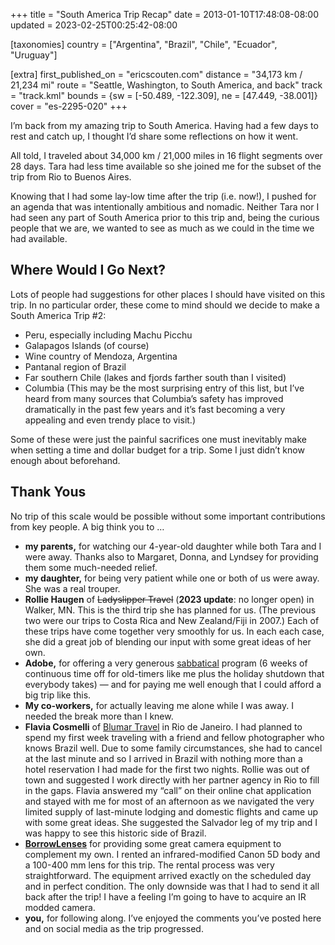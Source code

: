 +++
title = "South America Trip Recap"
date = 2013-01-10T17:48:08-08:00
updated = 2023-02-25T00:25:42-08:00

[taxonomies]
country = ["Argentina", "Brazil", "Chile", "Ecuador", "Uruguay"]

[extra]
first_published_on = "ericscouten.com"
distance = "34,173 km / 21,234 mi"
route = "Seattle, Washington, to South America, and back"
track = "track.kml"
bounds = {sw = [-50.489, -122.309], ne = [47.449, -38.001]}
cover = "es-2295-020"
+++

I’m back from my amazing trip to South America. Having had a few days to rest and catch up, I thought I’d share some reflections on how it went.

<!-- more -->

All told, I traveled about 34,000 km / 21,000 miles in 16 flight segments over 28 days. Tara had less time available so she joined me for the subset of the trip from Rio to Buenos Aires.

Knowing that I had some lay-low time after the trip (i.e. now!), I pushed for an agenda that was intentionally ambitious and nomadic. Neither Tara nor I had seen any part of South America prior to this trip and, being the curious people that we are, we wanted to see as much as we could in the time we had available.

## Where Would I Go Next?

Lots of people had suggestions for other places I should have visited on this trip. In no particular order, these come to mind should we decide to make a South America Trip #2:

* Peru, especially including Machu Picchu
* Galapagos Islands (of course)
* Wine country of Mendoza, Argentina
* Pantanal region of Brazil
* Far southern Chile (lakes and fjords farther south than I visited)
* Columbia (This may be the most surprising entry of this list, but I’ve heard from many sources that Columbia’s safety has improved dramatically in the past few years and it’s fast becoming a very appealing and even trendy place to visit.)

Some of these were just the painful sacrifices one must inevitably make when setting a time and dollar budget for a trip. Some I just didn’t know enough about beforehand.

## Thank Yous

No trip of this scale would be possible without some important contributions from key people. A big think you to …

* **my parents,** for watching our 4-year-old daughter while both Tara and I were away. Thanks also to Margaret, Donna, and Lyndsey for providing them some much-needed relief.
* **my daughter,** for being very patient while one or both of us were away. She was a real trouper.
* **Rollie Haugen** of ~~Ladyslipper Travel~~ (**2023 update**: no longer open) in Walker, MN. This is the third trip she has planned for us. (The previous two were our trips to Costa Rica and New Zealand/Fiji in 2007.) Each of these trips have come together very smoothly for us. In each each case, she did a great job of blending our input with some great ideas of her own.
* **Adobe,** for offering a very generous [sabbatical](https://benefits.adobe.com/us/time-off/sabbatical) program (6 weeks of continuous time off for old-timers like me plus the holiday shutdown that everybody takes) — and for paying me well enough that I could afford a big trip like this.
* **My co-workers,** for actually leaving me alone while I was away. I needed the break more than I knew.
* **Flavia Cosmelli** of [Blumar Travel](https://www.blumarturismo.com.br) in Rio de Janeiro. I had planned to spend my first week traveling with a friend and fellow photographer who knows Brazil well. Due to some family circumstances, she had to cancel at the last minute and so I arrived in Brazil with nothing more than a hotel reservation I had made for the first two nights. Rollie was out of town and suggested I work directly with her partner agency in Rio to fill in the gaps. Flavia answered my “call” on their online chat application and stayed with me for most of an afternoon as we navigated the very limited supply of last-minute lodging and domestic flights and came up with some great ideas. She suggested the Salvador leg of my trip and I was happy to see this historic side of Brazil.
* **[BorrowLenses](https://www.borrowlenses.com/)** for providing some great camera equipment to complement my own. I rented an infrared-modified Canon 5D body and a 100-400 mm lens for this trip. The rental process was very straightforward. The equipment arrived exactly on the scheduled day and in perfect condition. The only downside was that I had to send it all back after the trip! I have a feeling I’m going to have to acquire an IR modded camera.
* **you,** for following along. I’ve enjoyed the comments you’ve posted here and on social media as the trip progressed.
